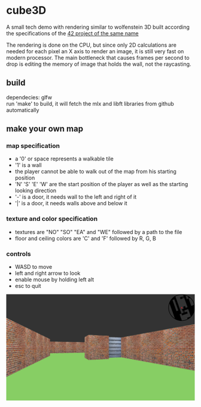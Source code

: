 # cube3D #

A small tech demo with rendering similar to wolfenstein 3D built according the specifications of the [42 project of the same name](https://github.com/walord99/cube3d/blob/main/extras/subject.pdf)

The rendering is done on the CPU, but since only 2D calculations are needed for each pixel an X axis to render an image, it is still very fast on modern processor. The main bottleneck that causes frames per second to drop is editing the memory of image that holds the wall, not the raycasting.

## build #
dependecies: glfw\
run 'make' to build, it will fetch the mlx and libft libraries from github automatically 

## make your own map

### map specification #
- a '0' or space represents a walkable tile
- '1' is a wall
- the player cannot be able to walk out of the map from his starting position
- 'N' 'S' 'E' 'W' are the start position of the player as well as the starting looking direction
- '-' is a door, it needs wall to the left and right of it
- '|' is a door, it needs walls above and below it

### texture and color specification #
- textures are "NO" "SO" "EA" and "WE" followed by a path to the file
- floor and ceiling colors are 'C' and 'F' followed by R, G, B

### controls ###

- WASD to move
- left and right arrow to look
- enable mouse by holding left alt
- esc to quit


![cube image](https://github.com/walord99/cube3d/blob/main/extras/cube_cap.png)
